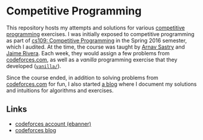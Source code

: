 # Competitive Programming

This repository hosts my attempts and solutions for various [competitive programming](https://en.wikipedia.org/wiki/Competitive_programming) exercises. I was initially exposed to competitive programming as part of [cs109: Competitive Programming](https://www.cs.utexas.edu/users/downing/cs104c/) in the Spring 2016 semester, which I audited. At the time, the course was taught by [Arnav Sastry](https://twitter.com/arknave) and [Jaime Rivera](http://www.jaime-rivera.com/). Each week, they would assign a few problems from [codeforces.com](codeforces.com), as well as a *vanilla* programming exercise that they developed ([`vanilla/`](vanilla)).

Since the course ended, in addition to solving problems from [codeforces.com](codeforces.com) for fun, I also started [a blog](http://codeforces.com/blog/ebanner) where I document my solutions and intuitions for algorithms and exercises.

## Links

- [codeforces account (ebanner)](http://codeforces.com/profile/ebanner)
- [codeforces blog](http://codeforces.com/blog/ebanner)
